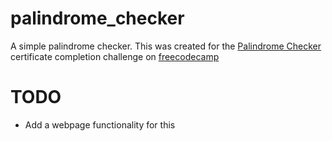 # palindrome_checker
A simple palindrome checker. This was created for the [Palindrome Checker](https://www.freecodecamp.org/learn/javascript-algorithms-and-data-structures/javascript-algorithms-and-data-structures-projects/palindrome-checker) certificate completion challenge on [freecodecamp](https://www.freecodecamp.org/)

# TODO
- Add a webpage functionality for this
